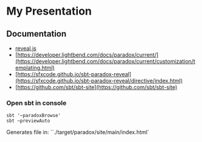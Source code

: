 # My Presentation

## Documentation
* [reveal.js](https://revealjs.com/markup/)
* [https://developer.lightbend.com/docs/paradox/current/](https://developer.lightbend.com/docs/paradox/current/customization/templating.html)
* [https://sfxcode.github.io/sbt-paradox-reveal](https://sfxcode.github.io/sbt-paradox-reveal/directive/index.html)
* [https://github.com/sbt/sbt-site](https://github.com/sbt/sbt-site)

### Open sbt in console
```
sbt '~paradoxBrowse'
sbt ~previewAuto
```

Generates file in: ``./target/paradox/site/main/index.html`
